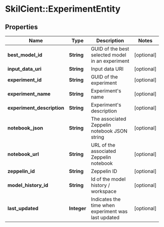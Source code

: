 # SkilCient::ExperimentEntity

## Properties
Name | Type | Description | Notes
------------ | ------------- | ------------- | -------------
**best_model_id** | **String** | GUID of the best selected model in an experiment | [optional] 
**input_data_uri** | **String** | Input data URI | [optional] 
**experiment_id** | **String** | GUID of the experiment | [optional] 
**experiment_name** | **String** | Experiment&#39;s name | [optional] 
**experiment_description** | **String** | Experiment&#39;s description | [optional] 
**notebook_json** | **String** | The associated Zeppelin notebook JSON string | [optional] 
**notebook_url** | **String** | URL of the associated Zeppelin notebook | [optional] 
**zeppelin_id** | **String** | Zeppelin ID | [optional] 
**model_history_id** | **String** | Id of the model history / workspace | [optional] 
**last_updated** | **Integer** | Indicates the time when experiment was last updated | [optional] 


